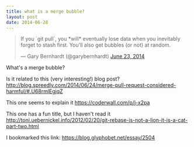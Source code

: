 ```yaml
---
title: what is a merge bubble?
layout: post
date: 2014-06-28
---
```


<blockquote class="twitter-tweet" lang="en"><p>If you `git pull`, you *will* eventually lose data when you inevitably forget to stash first. You&#39;ll also get bubbles (or not) at random.</p>&mdash; Gary Bernhardt (@garybernhardt) <a href="https://twitter.com/garybernhardt/statuses/481212401497288704">June 23, 2014</a></blockquote>

What's a merge bubble?

Is it related to this (very interesting!) blog post? <http://blog.spreedly.com/2014/06/24/merge-pull-request-considered-harmful/#.U68rmlEgjqZ>

This one seems to explain it <https://coderwall.com/p/j-x2pa>

This one has a fun title, but I haven't read it <http://toni.uebernickel.info/2012/02/20/git-rebase-is-not-a-lion-it-is-a-cat-part-two.html>

I bookmarked this link: <https://blog.glyphobet.net/essay/2504>

